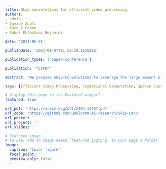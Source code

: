 ```yaml
---
title: Skip-convolutions for efficient video processing
authors:
- admin
- Davide Abati
- Taco S Cohen
- Babak Ehteshami Bejnordi

date: '2021-06-01'

publishDate: '2022-01-07T11:50:19.155529Z'

publication_types: ['paper-conference']

publication: '*CVPR*'

abstract: "We propose Skip-Convolutions to leverage the large amount of redundancies in video streams and save computations. Each video is represented as a series of changes across frames and network activations, denoted as residuals. We reformulate standard convolution to be efficiently computed on residual frames: each layer is coupled with a binary gate deciding whether a residual is important to the model prediction,~\eg foreground regions, or it can be safely skipped, e.g. background regions. These gates can either be implemented as an efficient network trained jointly with convolution kernels, or can simply skip the residuals based on their magnitude. Gating functions can also incorporate block-wise sparsity structures, as required for efficient implementation on hardware platforms. By replacing all convolutions with Skip-Convolutions in two state-of-the-art architectures, namely EfficientDet and HRNet, we reduce their computational cost consistently by a factor of 3~4x for two different tasks, without any accuracy drop. Extensive comparisons with existing model compression, as well as image and video efficiency methods demonstrate that Skip-Convolutions set a new state-of-the-art by effectively exploiting the temporal redundancies in videos."

tags: [Efficient Video Processing, Conditional Computation, Sparse Convolution]

# Display this page in the Featured widget?
featured: true

url_pdf: 'https://arxiv.org/pdf/2104.11487.pdf'
url_code: 'https://github.com/Qualcomm-AI-research/Skip-Conv'
url_poster: ''
url_project: ''
url_slides: ''

# Featured image
# To use, add an image named `featured.jpg/png` to your page's folder.
image:
  caption: 'Cover figure'
  focal_point: ''
  preview_only: false
---
```


